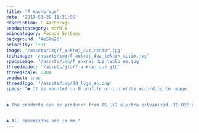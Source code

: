 ```yaml
---
title: 'F Anchorage'
date: '2019-03-26 11:21:56'
description: F Anchorage
productcategory: marble
maincategory: Facade Systems
background: '#e58e26'
prioritiy: 1301
image: '/assets/img/f_ankraj_duz_render.jpg'
techimage: '/assets/img/f_ankraj_duz_teknik_cizim.jpg'
specsimage: '/assets/img/f_ankraj_duz_tablo_en.jpg'
threedmodel: '/assets/glb/f_ankraj_duz.glb'
threedscale: 6000
product: true
threedlogo: '/assets/img/3d_logo_en.png'
specs: "● It is mounted on U profile or L profile according to usage.


● The products can be produced from TS 149 electro galvanized, TS 822 pregalvanized, TS 914 hot-dip galvanized, 304 and 430 stainless steel upon request. 


● All dimensions are in mm."
---
```

